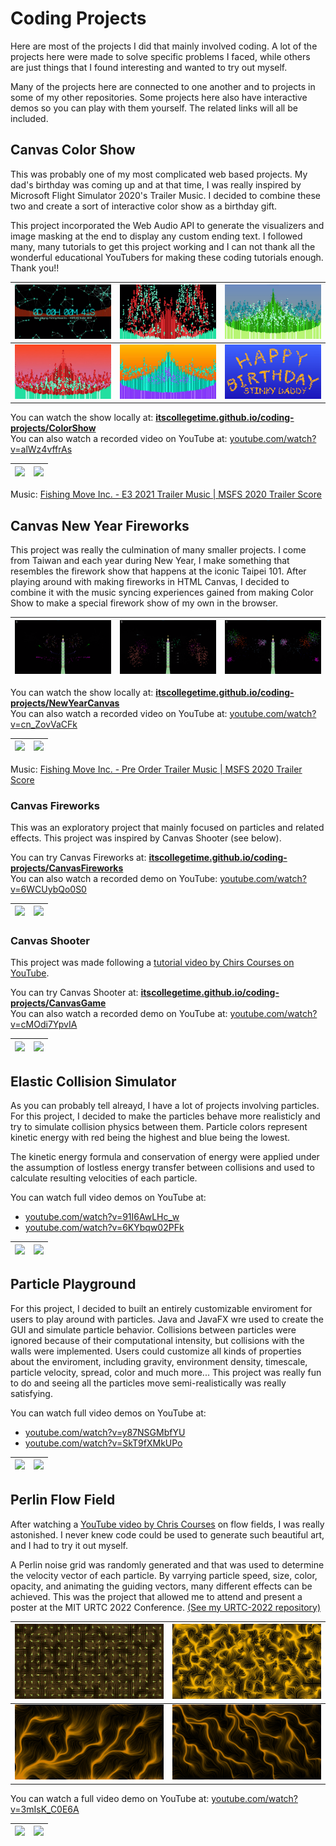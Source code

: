 # Coding Projects

Here are most of the projects I did that mainly involved coding. A lot of the projects here were made to solve specific problems I faced, while others are just things that I found interesting and wanted to try out myself.

Many of the projects here are connected to one another and to projects in some of my other repositories. Some projects here also have interactive demos so you can play with them yourself. The related links will all be included.

## Canvas Color Show

This was probably one of my most complicated web based projects. My dad's birthday was coming up and at that time, I was really inspired by Microsoft Flight Simulator 2020's Trailer Music. I decided to combine these two and create a sort of interactive color show as a birthday gift. 

This project incorporated the Web Audio API to generate the visualizers and image masking at the end to display any custom ending text. I followed many, many tutorials to get this project working and I can not thank all the wonderful educational YouTubers for making these coding tutorials enough. Thank you!!

|<img src="supp/cs_00.png">|<img src="supp/cs_04.png">|<img src="supp/cs_01.png">|
|-|-|-|
|<img src="supp/cs_02.png">|<img src="supp/cs_03.png">|<img src="supp/cs_05.png">|

You can watch the show locally at: [**itscollegetime.github.io/coding-projects/ColorShow**](https://itscollegetime.github.io/coding-projects/ColorShow/)
<br>
You can also watch a recorded video on YouTube at: [youtube.com/watch?v=alWz4vffrAs](https://www.youtube.com/watch?v=alWz4vffrAs)

|[<img src="https://media.giphy.com/media/EHqA31Oc60kzunPJZJ/giphy.gif">](https://itscollegetime.github.io/coding-projects/ColorShow/)|[<img src="https://media.giphy.com/media/G3wuJgm5w93hu2Iern/giphy.gif">](https://www.youtube.com/watch?v=alWz4vffrAs)|
|-|-|

Music: [Fishing Move Inc. - E3 2021 Trailer Music | MSFS 2020 Trailer Score](https://youtu.be/1VNDn7ru2lY?si=n6DZshKkYxZK65BD)

## Canvas New Year Fireworks

This project was really the culmination of many smaller projects. I come from Taiwan and each year during New Year, I make something that resembles the firework show that happens at the iconic Taipei 101. After playing around with making fireworks in HTML Canvas, I decided to combine it with the music syncing experiences gained from making Color Show to make a special firework show of my own in the browser.

|<img src="supp/cnyf_02.png">|<img src="supp/cnyf_03.png">|<img src="supp/cnyf_04.png">|
|-|-|-|

You can watch the show locally at: [**itscollegetime.github.io/coding-projects/NewYearCanvas**](https://itscollegetime.github.io/coding-projects/NewYearCanvas/)
<br>You can also watch a recorded video on YouTube at: [youtube.com/watch?v=cn_ZovVaCFk](https://www.youtube.com/watch?v=cn_ZovVaCFk)

|[<img src="https://media.giphy.com/media/tN2JsO20goypdKMPbG/giphy.gif">](https://itscollegetime.github.io/coding-projects/NewYearCanvas/)|[<img src="https://media.giphy.com/media/I8FRnwrNT6yCc4HdOX/giphy.gif">](https://www.youtube.com/watch?v=cn_ZovVaCFk)|
|-|-|

Music: [Fishing Move Inc. - Pre Order Trailer Music | MSFS 2020 Trailer Score](https://youtu.be/1LIC685WZxI?si=ZS04sWN7ICEp3FZp)

### Canvas Fireworks

This was an exploratory project that mainly focused on particles and related effects. This project was inspired by Canvas Shooter (see below).

You can try Canvas Fireworks at: [**itscollegetime.github.io/coding-projects/CanvasFireworks**](https://itscollegetime.github.io/coding-projects/CanvasFireworks/)
<br>
You can also watch a recorded demo on YouTube: [youtube.com/watch?v=6WCUybQo0S0](https://www.youtube.com/watch?v=6WCUybQo0S0)

|[<img src="https://media.giphy.com/media/Dn1ZC12xCP9OZDvef2/giphy.gif">](https://itscollegetime.github.io/coding-projects/CanvasFireworks/)|[<img src="https://media.giphy.com/media/7k9lTitTPiz02ig7OF/giphy.gif">](https://www.youtube.com/watch?v=6WCUybQo0S0)|
|-|-|

### Canvas Shooter

This project was made following a [tutorial video by Chirs Courses on YouTube](https://youtu.be/eI9idPTT0c4?si=KEkh28LMArXA5l3f). 

You can try Canvas Shooter at: [**itscollegetime.github.io/coding-projects/CanvasGame**](https://itscollegetime.github.io/coding-projects/CanvasGame/)
<br>
You can also watch a recorded demo on YouTube at: [youtube.com/watch?v=cMOdi7YpvIA](https://www.youtube.com/watch?v=cMOdi7YpvIA)

|[<img src="https://media.giphy.com/media/KMc3DacbR6rW1cEGZK/giphy.gif">](https://itscollegetime.github.io/coding-projects/CanvasShooter/)|[<img src="https://media.giphy.com/media/sihV9mnZNkeGg2hmbs/giphy.gif">](https://www.youtube.com/watch?v=cMOdi7YpvIA)|
|-|-|

## Elastic Collision Simulator

As you can probably tell alreayd, I have a lot of projects involving particles. For this project, I decided to make the particles behave more realisticly and try to simulate collision physics between them. Particle colors represent kinetic energy with red being the highest and blue being the lowest.

The kinetic energy formula and conservation of energy were applied under the assumption of lostless energy transfer between collisions and used to calculate resulting velocities of each particle.

You can watch full video demos on YouTube at:
- [youtube.com/watch?v=91I6AwLHc_w](https://www.youtube.com/watch?v=91I6AwLHc_w)
- [youtube.com/watch?v=6KYbqw02PFk](https://www.youtube.com/watch?v=6KYbqw02PFk)

|[<img src="https://media.giphy.com/media/1zaINoIokF2uKBzz0f/giphy.gif">](https://www.youtube.com/watch?v=91I6AwLHc_w)|[<img src="https://media.giphy.com/media/FNdg1KLsHxTGjGBflJ/giphy.gif">](https://www.youtube.com/watch?v=6KYbqw02PFk)|
|-|-|

## Particle Playground

For this project, I decided to built an entirely customizable enviroment for users to play around with particles. Java and JavaFX wre used to create the GUI and simulate particle behavior. Collisions between particles were ignored because of their computational intensity, but collisions with the walls were implemented. Users could customize all kinds of properties about the enviroment, including gravity, environment density, timescale, particle velocity, spread, color and much more... This project was really fun to do and seeing all the particles move semi-realistically was really satisfying.

You can watch full video demos on YouTube at:
- [youtube.com/watch?v=y87NSGMbfYU](https://www.youtube.com/watch?v=y87NSGMbfYU)
- [youtube.com/watch?v=SkT9fXMkUPo](https://www.youtube.com/watch?v=SkT9fXMkUPo)

|[<img src="https://media.giphy.com/media/TyVDjtGo3vHnWRzoSg/giphy.gif">](https://www.youtube.com/watch?v=y87NSGMbfYU)|[<img src="https://media.giphy.com/media/rQZ9Ce9FLP0bgFBW7t/giphy.gif">](https://www.youtube.com/watch?v=SkT9fXMkUPo)|
|-|-|

## Perlin Flow Field

After watching a [YouTube video by Chris Courses](https://www.youtube.com/watch?v=na7LuZsW2UM) on flow fields, I was really astonished. I never knew code could be used to generate such beautiful art, and I had to try it out myself.

A Perlin noise grid was randomly generated and that was used to determine the velocity vector of each particle. By varrying particle speed, size, color, opacity, and animating the guiding vectors, many different effects can be achieved. This was the project that allowed me to attend and present a poster at the MIT URTC 2022 Conference. [(See my URTC-2022 repository)](https://github.com/itscollegetime/URTC-2022)

|<img src="supp/PFF_00.jpg">|<img src="supp/PFF_01.jpg">|
|-|-|
|<img src="supp/PFF_02.jpg">|<img src="supp/PFF_03.jpg">|

You can watch a full video demo on YouTube at: [youtube.com/watch?v=3mIsK_C0E6A](https://www.youtube.com/watch?v=3mIsK_C0E6A)

|[<img src="https://media.giphy.com/media/kMUPSJvqY78FTASPWH/giphy.gif">](https://www.youtube.com/watch?v=3mIsK_C0E6A)|[<img src="https://media.giphy.com/media/gHOQzE2f39OpyGRcKa/giphy.gif">](https://www.youtube.com/watch?v=3mIsK_C0E6A)|
|-|-|